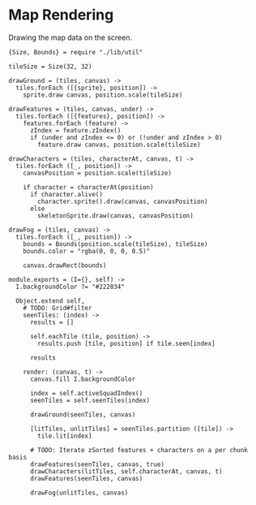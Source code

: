 Map Rendering
=============

Drawing the map data on the screen.

    {Size, Bounds} = require "./lib/util"

    tileSize = Size(32, 32)

    drawGround = (tiles, canvas) ->
      tiles.forEach ([{sprite}, position]) ->
        sprite.draw canvas, position.scale(tileSize)

    drawFeatures = (tiles, canvas, under) ->
      tiles.forEach ([{features}, position]) ->
        features.forEach (feature) ->
          zIndex = feature.zIndex()
          if (under and zIndex <= 0) or (!under and zIndex > 0)
            feature.draw canvas, position.scale(tileSize)

    drawCharacters = (tiles, characterAt, canvas, t) ->
      tiles.forEach ([_, position]) ->
        canvasPosition = position.scale(tileSize)

        if character = characterAt(position)
          if character.alive()
            character.sprite().draw(canvas, canvasPosition)
          else
            skeletonSprite.draw(canvas, canvasPosition)

    drawFog = (tiles, canvas) ->
      tiles.forEach ([_, position]) ->
        bounds = Bounds(position.scale(tileSize), tileSize)
        bounds.color = "rgba(0, 0, 0, 0.5)"

        canvas.drawRect(bounds)

    module.exports = (I={}, self) ->
      I.backgroundColor ?= "#222034"

      Object.extend self,
        # TODO: Grid#filter
        seenTiles: (index) ->
          results = []

          self.eachTile (tile, position) ->
            results.push [tile, position] if tile.seen[index]

          results

        render: (canvas, t) ->
          canvas.fill I.backgroundColor

          index = self.activeSquadIndex()
          seenTiles = self.seenTiles(index)

          drawGround(seenTiles, canvas)

          [litTiles, unlitTiles] = seenTiles.partition ([tile]) ->
            tile.lit[index]

          # TODO: Iterate zSorted features + characters on a per chunk basis
          drawFeatures(seenTiles, canvas, true)
          drawCharacters(litTiles, self.characterAt, canvas, t)
          drawFeatures(seenTiles, canvas)

          drawFog(unlitTiles, canvas)
